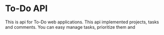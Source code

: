 # To-Do API

This is api for To-Do web applications. 
This api implemented projects, tasks and comments. 
You can easy manage tasks, prioritize them and 
